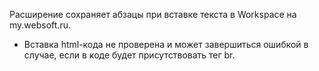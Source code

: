Расширение сохраняет абзацы при вставке текста в Workspace на my.websoft.ru.

* Вставка html-кода не проверена и может завершиться ошибкой в случае, если в коде будет присутствовать тег br.